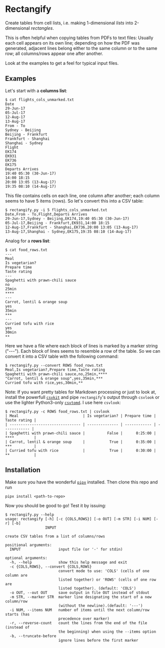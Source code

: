 # Rectangify

Create tables from cell lists, i.e. making 1-dimensional *lists* into 2-dimensional *rectangles*. 

This is often helpful when copying tables from PDFs to text files: Usually each cell appears on its own line; depending on how the PDF was generated, adjacent lines belong either to the same column or to the same row; all columns/rows appear one after another.

Look at the examples to get a feel for typical input files.

## Examples

Let's start with a **columns list**:

    $ cat flights_cols_unmarked.txt
    Date
    29-Jun-17 
    05-Jul-17 
    12-Aug-17 
    13-Aug-17
    From - To
    Sydney - Beijing 
    Beijing - Frankfurt 
    Frankfurt - Shanghai 
    Shanghai - Sydney
    Flight 
    EK174 
    EK931 
    EK736 
    EK175
    Departs Arrives
    19:40 05:30 (30-Jun-17)
    14:00 18:15 
    20:00 13:05 (13-Aug-17)
    19:35 08:10 (14-Aug-17)

This file contains cells on each line, one column after another; each column seems to have 5 items (rows). So let's convert this into a CSV table:

    $ rectangify.py -i 5 flights_cols_unmarked.txt 
    Date,From - To,Flight,Departs Arrives
    29-Jun-17,Sydney - Beijing,EK174,19:40 05:30 (30-Jun-17)
    05-Jul-17,Beijing - Frankfurt,EK931,14:00 18:15
    12-Aug-17,Frankfurt - Shanghai,EK736,20:00 13:05 (13-Aug-17)
    13-Aug-17,Shanghai - Sydney,EK175,19:35 08:10 (14-Aug-17)

Analog for a **rows list**:

    $ cat food_rows.txt 
    ---
    Meal
    Is vegetarian?
    Prepare time
    Taste rating
    ---
    Spaghetti with prawn-chili sauce
    no
    25min
    ****
    ---
    Carrot, lentil & orange soup
    yes
    35min
    ***
    ---
    Curried tofu with rice
    yes
    30min
    **

Here we have a file where each block of lines is marked by a marker string ("---"). Each block of lines seems to resemble a row of the table. So we can convert it into a CSV table with the following command:

    $ rectangify.py --convert ROWS food_rows.txt 
    Meal,Is vegetarian?,Prepare time,Taste rating
    Spaghetti with prawn-chili sauce,no,25min,****
    "Carrot, lentil & orange soup",yes,35min,***
    Curried tofu with rice,yes,30min,**

Note: If you want pretty tables for Markdown processing or just to look at, install the powerfull [`csvkit`][csvkit] and pipe `rectangify`'s output through `csvlook` or use the lighter Python3-only [`csvtomd`][csvtomd]. I use here `csvlook`:

    $ rectangify.py -c ROWS food_rows.txt | csvlook
    | Meal                             | Is vegetarian? | Prepare time | Taste rating |
    | -------------------------------- | -------------- | ------------ | ------------ |
    | Spaghetti with prawn-chili sauce |          False |      0:25:00 | ****         |
    | Carrot, lentil & orange soup     |           True |      0:35:00 | ***          |
    | Curried tofu with rice           |           True |      0:30:00 | **           |

[csvkit]: https://github.com/wireservice/csvkit

[csvtomd]: https://github.com/mplewis/csvtomd

## Installation

Make sure you have the wonderful [`pipx`][pipx] installed. Then clone this repo and run

    pipx install <path-to-repo>

Now you should be good to go! Test it by issuing:

```
$ rectangify.py --help
usage: rectangify [-h] [-c {COLS,ROWS}] [-o OUT] [-m STR] [-i NUM] [-r] [-b]
                  INPUT

create CSV tables from a list of columns/rows

positional arguments:
  INPUT                 input file (or '-' for stdin)

optional arguments:
  -h, --help            show this help message and exit
  -c {COLS,ROWS}, --convert {COLS,ROWS}
                        convert mode to use: 'COLS' (cells of one column are
                        listed together) or 'ROWS' (cells of one row are
                        listed together). (default: 'COLS')
  -o OUT, --out OUT     save output in file OUT instead of stdout
  -m STR, --marker STR  marker line designating the start of a new column/row
                        (without the newline).(default: '---')
  -i NUM, --items NUM   number of items until the next column/row starts (has
                        precedence over marker)
  -r, --reverse-count   count the lines from the end of the file (instead of
                        the beginning) when using the --items option
  -b, --truncate-before
                        ignore lines before the first marker
```

  [pipx]: https://pipx.pypa.io/stable/
